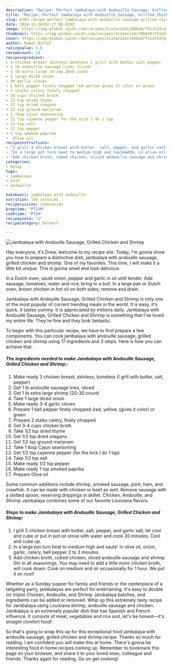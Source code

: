 ```yaml
---
description: "Recipe: Perfect Jambalaya with Andouille Sausage, Grilled Chicken and Shrimp"
title: "Recipe: Perfect Jambalaya with Andouille Sausage, Grilled Chicken and Shrimp"
slug: 6707-recipe-perfect-jambalaya-with-andouille-sausage-grilled-chicken-and-shrimp
date: 2019-11-26T02:27:08.829Z
image: https://img-global.cpcdn.com/recipes/2ca3aca1dc28b8a0/751x532cq70/jambalaya-with-andouille-sausage-grilled-chicken-and-shrimp-recipe-main-photo.jpg
thumbnail: https://img-global.cpcdn.com/recipes/2ca3aca1dc28b8a0/751x532cq70/jambalaya-with-andouille-sausage-grilled-chicken-and-shrimp-recipe-main-photo.jpg
cover: https://img-global.cpcdn.com/recipes/2ca3aca1dc28b8a0/751x532cq70/jambalaya-with-andouille-sausage-grilled-chicken-and-shrimp-recipe-main-photo.jpg
author: Mabel Butler
ratingvalue: 3.6
reviewcount: 14
recipeingredient:
- 3 chicken breast skinless boneless I grill with butter salt pepper
- 1 lb andouille sausage links sliced
- 1 lb extra large shrimp 2030 count
- 1 large diced onion
- 34 garlic cloves
- 1 bell pepper finely chopped red yellow gives it color or green
- 2 stalks celery finely chopped
- 34 cups chicken broth
- 12 tsp dried thyme
- 12 tsp dried oregano
- 12 tsp ground marjoram
- 1 tbsp Cajun seansoning
- 12 tsp cayenne pepper for the kick I do 1 tsp
- 12 tsp salt
- 12 tsp pepper
- 1 tsp smoked paprika
-  Olive oil
recipeinstructions:
- "I grill 3 chicken breast with butter, salt, pepper, and garlic salt, let cool and cube or put in pot on stove with water and cook 20 minutes. Cool and cube up."
- "In a large pot turn heat to medium high and sauté&#39; in olive oil, onion, garlic, celery, bell pepper 2 to 3 minutes."
- "Add chicken broth, cubed chicken, sliced andouille sausage and shrimp. Stir in all seasonings. You may need to add a little more chicken broth, will cook down. Cook on medium and sir occasionally for 1 hour. We put it on rice!!"
categories:
- Resep
tags:
- jambalaya
- with
- andouille

katakunci: jambalaya with andouille
nutrition: 145 calories
recipecuisine: Indonesian
preptime: "PT23M"
cooktime: "PT1H"
recipeyield: "1"
recipecategory: Dessert

---
```



![Jambalaya with Andouille Sausage, Grilled Chicken and Shrimp](https://img-global.cpcdn.com/recipes/2ca3aca1dc28b8a0/751x532cq70/jambalaya-with-andouille-sausage-grilled-chicken-and-shrimp-recipe-main-photo.jpg)

Hey everyone, it's Drew, welcome to my recipe site. Today, I'm gonna show you how to prepare a distinctive dish, jambalaya with andouille sausage, grilled chicken and shrimp. One of my favorites. This time, I will make it a little bit unique. This is gonna smell and look delicious.

In a Dutch oven, sauté onion, pepper and garlic in oil until tender. Add sausage, tomatoes, water and rice; bring to a boil. In a large pan or Dutch oven, brown chicken in hot oil on both sides; remove and drain.

Jambalaya with Andouille Sausage, Grilled Chicken and Shrimp is only one of the most popular of current trending meals in the world. It is easy, it's quick, it tastes yummy. It is appreciated by millions daily. Jambalaya with Andouille Sausage, Grilled Chicken and Shrimp is something that I've loved my entire life. They're fine and they look fantastic.


To begin with this particular recipe, we have to first prepare a few components. You can cook jambalaya with andouille sausage, grilled chicken and shrimp using 17 ingredients and 3 steps. Here is how you can achieve that.

##### The ingredients needed to make Jambalaya with Andouille Sausage, Grilled Chicken and Shrimp::

1. Make ready 3 chicken breast, skinless, boneless (I grill with butter, salt, pepper)
1. Get 1 lb andouille sausage links, sliced
1. Get 1 lb extra large shrimp (20-30 count)
1. Take 1 large diced onion
1. Make ready 3-4 garlic cloves
1. Prepare 1 bell pepper finely chopped (red, yellow, (gives it color) or green
1. Prepare 2 stalks celery, finely chopped
1. Get 3-4 cups chicken broth
1. Take 1/2 tsp dried thyme
1. Get 1/2 tsp dried oregano
1. Get 1/2 tsp ground marjoram
1. Take 1 tbsp Cajun seansoning
1. Get 1/2 tsp cayenne pepper (for the kick I do 1 tsp)
1. Take 1/2 tsp salt
1. Make ready 1/2 tsp pepper
1. Make ready 1 tsp smoked paprika
1. Prepare  Olive oil


Some common additions include shrimp, smoked sausage, pork, ham, and crawfish. It can be made with chicken or beef as well. Remove sausage with a slotted spoon, reserving drippings in skillet. Chicken, Andouille, and Shrimp Jambalaya combines some of our favorite Louisiana flavors. 

##### Steps to make Jambalaya with Andouille Sausage, Grilled Chicken and Shrimp:

1. I grill 3 chicken breast with butter, salt, pepper, and garlic salt, let cool and cube or put in pot on stove with water and cook 20 minutes. Cool and cube up.
1. In a large pot turn heat to medium high and sauté&#39; in olive oil, onion, garlic, celery, bell pepper 2 to 3 minutes.
1. Add chicken broth, cubed chicken, sliced andouille sausage and shrimp. Stir in all seasonings. You may need to add a little more chicken broth, will cook down. Cook on medium and sir occasionally for 1 hour. We put it on rice!!


Whether as a Sunday supper for family and friends or the centerpiece of a tailgating party, jambalayas are perfect for entertaining. It&#39;s easy to double (or triple) Chicken, Andouille, and Shrimp Jambalaya batches, and ingredients can be added or removed. Whip up this extremely tasty recipe for Jambalaya using Louisiana shrimp, andouille sausage and chicken. Jambalaya is an extremely popular dish that has Spanish and French influence. It consists of meat, vegetables and rice and, let&#39;s be honest—it&#39;s straight comfort food! 

So that's going to wrap this up for this exceptional food jambalaya with andouille sausage, grilled chicken and shrimp recipe. Thanks so much for reading. I am confident you will make this at home. There's gonna be interesting food in home recipes coming up. Remember to bookmark this page on your browser, and share it to your loved ones, colleague and friends. Thanks again for reading. Go on get cooking!
